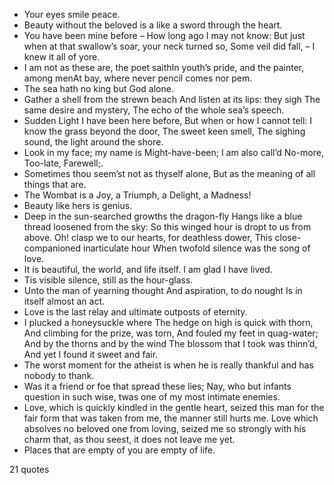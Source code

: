  - Your eyes smile peace.
 - Beauty without the beloved is a like a sword through the heart.
 - You have been mine before – How long ago I may not know: But just when at that swallow’s soar, your neck turned so, Some veil did fall, – I knew it all of yore.
 - I am not as these are, the poet saithIn youth’s pride, and the painter, among menAt bay, where never pencil comes nor pem.
 - The sea hath no king but God alone.
 - Gather a shell from the strewn beach And listen at its lips: they sigh The same desire and mystery, The echo of the whole sea’s speech.
 - Sudden Light I have been here before, But when or how I cannot tell: I know the grass beyond the door, The sweet keen smell, The sighing sound, the light around the shore.
 - Look in my face; my name is Might-have-been; I am also call’d No-more, Too-late, Farewell;.
 - Sometimes thou seem’st not as thyself alone, But as the meaning of all things that are.
 - The Wombat is a Joy, a Triumph, a Delight, a Madness!
 - Beauty like hers is genius.
 - Deep in the sun-searched growths the dragon-fly Hangs like a blue thread loosened from the sky: So this winged hour is dropt to us from above. Oh! clasp we to our hearts, for deathless dower, This close-companioned inarticulate hour When twofold silence was the song of love.
 - It is beautiful, the world, and life itself. I am glad I have lived.
 - Tis visible silence, still as the hour-glass.
 - Unto the man of yearning thought And aspiration, to do nought Is in itself almost an act.
 - Love is the last relay and ultimate outposts of eternity.
 - I plucked a honeysuckle where The hedge on high is quick with thorn, And climbing for the prize, was torn, And fouled my feet in quag-water; And by the thorns and by the wind The blossom that I took was thinn’d, And yet I found it sweet and fair.
 - The worst moment for the atheist is when he is really thankful and has nobody to thank.
 - Was it a friend or foe that spread these lies; Nay, who but infants question in such wise, twas one of my most intimate enemies.
 - Love, which is quickly kindled in the gentle heart, seized this man for the fair form that was taken from me, the manner still hurts me. Love which absolves no beloved one from loving, seized me so strongly with his charm that, as thou seest, it does not leave me yet.
 - Places that are empty of you are empty of life.

21 quotes